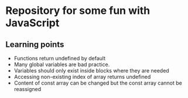 # Repository for some fun with JavaScript

## Learning points
- Functions return undefined by default
- Many global variables are bad practice.
- Variables should only exist inside blocks where they are needed
- Accessing non-existing index of array returns undefined
- Content of const array can be changed but the const array cannot be reassigned
